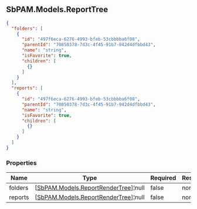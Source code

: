 
<h2 id="tocS_SbPAM.Models.ReportTree">SbPAM.Models.ReportTree</h2>

<a id="schemasbpam.models.reporttree"></a>
<a id="schema_SbPAM.Models.ReportTree"></a>
<a id="tocSsbpam.models.reporttree"></a>
<a id="tocssbpam.models.reporttree"></a>

```json
{
  "folders": [
    {
      "id": "497f6eca-6276-4993-bfeb-53cbbbba6f08",
      "parentId": "70850378-7d3c-4f45-91b7-942d4dfbbd43",
      "name": "string",
      "isFavorite": true,
      "children": [
        {}
      ]
    }
  ],
  "reports": [
    {
      "id": "497f6eca-6276-4993-bfeb-53cbbbba6f08",
      "parentId": "70850378-7d3c-4f45-91b7-942d4dfbbd43",
      "name": "string",
      "isFavorite": true,
      "children": [
        {}
      ]
    }
  ]
}

```

### Properties

|Name|Type|Required|Restrictions|Description|
|---|---|---|---|---|
|folders|[[SbPAM.Models.ReportRenderTree](#schemasbpam.models.reportrendertree)]¦null|false|none|none|
|reports|[[SbPAM.Models.ReportRenderTree](#schemasbpam.models.reportrendertree)]¦null|false|none|none|


